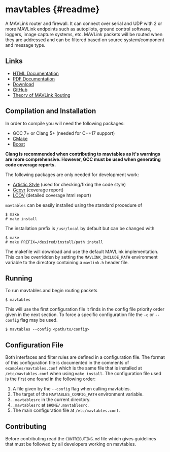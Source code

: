 mavtables {#readme}
===================

A MAVLink router and firewall.  It can connect over serial and UDP with 2 or
more MAVLink endpoints such as autopilots, ground control software, loggers,
image capture systems, etc.  MAVLink packets will be routed when they are
addressed and can be filtered based on source system/component and message type.


## Links

* [HTML Documentation](https://shamuproject.github.io/mavtables)
* [PDF Documentation](https://shamuproject.github.io/mavtables/mavtables.pdf)
* [Download](https://github.com/shamuproject/mavtables/archive/master.zip)
* [GitHub](https://github.com/shamuproject/mavtables)
* [Theory of MAVLink Routing](http://ardupilot.org/dev/docs/mavlink-routing-in-ardupilot.html)


## Compilation and Installation

In order to compile you will need the following packages:

* GCC 7+ or Clang 5+ (needed for C++17 support)
* [CMake](https://cmake.org/)
* [Boost](https://www.boost.org/)

__Clang is recommended when contributing to mavtables as it's warnings are
more comprehensive.  However, GCC must be used when generating code coverage
reports.__

The following packages are only needed for development work:

* [Artistic Style](http://astyle.sourceforge.net/) (used for
  checking/fixing the code style)
* [Gcovr](http://gcovr.com/) (coverage report)
* [LCOV](http://ltp.sourceforge.net/coverage/lcov.php) (detailed coverage html
  report)

`mavtables` can be easily installed using the standard procedure of
```
$ make
# make install
```
The installation prefix is `/usr/local` by default but can be changed with
```
$ make
# make PREFIX=/desired/install/path install
```
The makefile will download and use the default MAVLink implementation.  This can
be overridden by setting the `MAVLINK_INCLUDE_PATH` environment variable to the
directory containing a `mavlink.h` header file.


## Running

To run mavtables and begin routing packets
```
$ mavtables
```
This will use the first configuration file it finds in the config file priority
order given in the next section.  To force a specific configuration file the
`-c` or `--config` flag may be used.
```
$ mavtables --config <path/to/config>
```


## Configuration File

Both interfaces and filter rules are defined in a configuration file.  The
format of this configuration file is documented in the comments of
`examples/mavtables.conf` which is the same file that is installed at
`/etc/mavtables.conf` when using `make install`.  The configuration file used is
the first one found in the following order:

1. A file given by the `--config` flag when calling mavtables.
2. The target of the `MAVTABLES_CONFIG_PATH` environment variable.
3. `.mavtablesrc` in the current directory.
4. `.mavtablesrc` at `$HOME/.mavtablesrc`.
5. The main configuration file at `/etc/mavtables.conf`.


## Contributing

Before contributing read the `CONTRIBUTING.md` file which gives guidelines that
must be followed by all developers working on mavtables.

